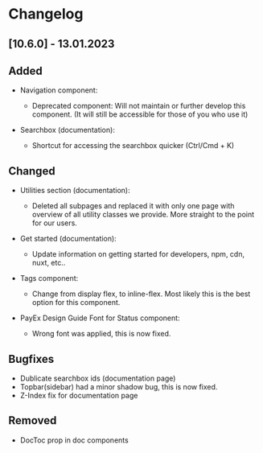 # Changelog

## [10.6.0] - 13.01.2023

## Added
-   Navigation component:
    -   Deprecated component: Will not maintain or further develop this component. (It will still be accessible for those of you who use it)

-   Searchbox (documentation):
    -   Shortcut for accessing the searchbox quicker (Ctrl/Cmd + K)


## Changed
-   Utilities section (documentation):
    -   Deleted all subpages and replaced it with only one page with overview of all utility classes we provide. More straight to the point for our users.

-   Get started (documentation):
    -   Update information on getting started for developers, npm, cdn, nuxt, etc..

-   Tags component:
    -   Change from display flex, to inline-flex. Most likely this is the best option for this component. 

-   PayEx Design Guide Font for Status component:
    -   Wrong font was applied, this is now fixed.

## Bugfixes
-   Dublicate searchbox ids (documentation page)
-   Topbar(sidebar) had a minor shadow bug, this is now fixed. 
-   Z-Index fix for documentation page

## Removed
-   DocToc prop in doc components

